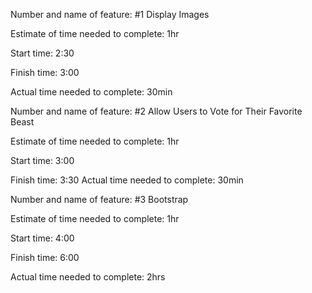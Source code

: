 Number and name of feature: #1 Display Images

Estimate of time needed to complete: 1hr

Start time: 2:30

Finish time: 3:00

Actual time needed to complete: 30min



Number and name of feature: #2 Allow Users to Vote for Their Favorite Beast

Estimate of time needed to complete: 1hr

Start time: 3:00

Finish time: 3:30
Actual time needed to complete: 30min


Number and name of feature: #3 Bootstrap

Estimate of time needed to complete: 1hr

Start time: 4:00

Finish time: 6:00

Actual time needed to complete: 2hrs
